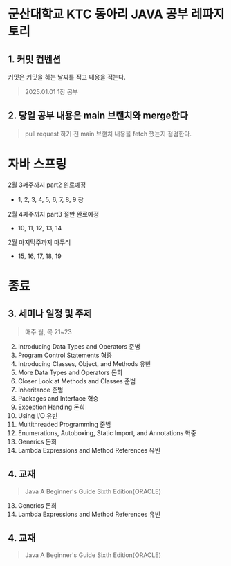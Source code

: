 # 군산대학교 KTC 동아리 JAVA 공부 레파지토리

## 1. 커밋 컨벤션
커밋은 커밋을 하는 날짜를 적고 내용을 적는다.
 
>2025.01.01 1장 공부

## 2. 당일 공부 내용은 main 브랜치와 merge한다

>pull request 하기 전 main 브랜치 내용을 fetch 했는지 점검한다.
# 자바 스프링
2월 3째주까지 part2 왼료예정
- 1, 2, 3, 4, 5, 6, 7, 8, 9 장

2월 4째주까지 part3 절반 완료예정
- 10, 11, 12, 13, 14

2월 마지막주까지 마무리
- 15, 16, 17, 18, 19



# 종료
## 3. 세미나 일정 및 주제

> 매주 월, 목 21~23

2.	Introducing Data Types and Operators 준범
3.	Program Control Statements 혁중
4.	Introducing Classes, Object, and Methods 유빈
5.	More Data Types and Operators 돈희
6.	Closer Look at Methods and Classes 준범
7.	Inheritance 준범
8.	Packages and Interface 혁중
9.	Exception Handing 돈희
10.	Using I/O 유빈
11.	Multithreaded Programming 준범
12.	Enumerations, Autoboxing, Static Import, and Annotations 혁중
13.	Generics 돈희
14.	Lambda Expressions and Method References 유빈

## 4. 교재
> Java A Beginner's Guide Sixth Edition(ORACLE)
13.	Generics 돈희
14.	Lambda Expressions and Method References 유빈

## 4. 교재
> Java A Beginner's Guide Sixth Edition(ORACLE)
